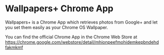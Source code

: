 Wallpapers+ Chrome App
========================

Wallpapers+ is a Chrome App which retrieves photos from Google+ and let you set them easily as your Chrome OS Wallpaper.

You can find the official Chrome App in the Chrome Web Store at https://chrome.google.com/webstore/detail/mhionpeefmohidemkepbndehdfakmkmf
